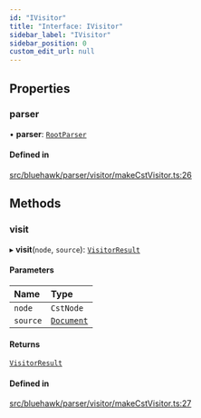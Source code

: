 ```yaml
---
id: "IVisitor"
title: "Interface: IVisitor"
sidebar_label: "IVisitor"
sidebar_position: 0
custom_edit_url: null
---
```


## Properties

### parser

• **parser**: [`RootParser`](../classes/RootParser)

#### Defined in

[src/bluehawk/parser/visitor/makeCstVisitor.ts:26](https://github.com/krollins-mdb/bluehawk/blob/f65f7b1e/src/bluehawk/parser/visitor/makeCstVisitor.ts#L26)

## Methods

### visit

▸ **visit**(`node`, `source`): [`VisitorResult`](VisitorResult)

#### Parameters

| Name | Type |
| :------ | :------ |
| `node` | `CstNode` |
| `source` | [`Document`](../classes/Document) |

#### Returns

[`VisitorResult`](VisitorResult)

#### Defined in

[src/bluehawk/parser/visitor/makeCstVisitor.ts:27](https://github.com/krollins-mdb/bluehawk/blob/f65f7b1e/src/bluehawk/parser/visitor/makeCstVisitor.ts#L27)
